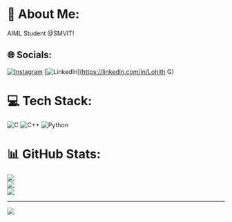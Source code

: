 # 💫 About Me:
AIML Student @SMVIT!


## 🌐 Socials:
[![Instagram](https://img.shields.io/badge/Instagram-%23E4405F.svg?logo=Instagram&logoColor=white)](https://instagram.com/lord.lohith) [![LinkedIn](https://img.shields.io/badge/LinkedIn-%230077B5.svg?logo=linkedin&logoColor=white)](https://linkedin.com/in/Lohith G) 

# 💻 Tech Stack:
![C](https://img.shields.io/badge/c-%2300599C.svg?style=plastic&logo=c&logoColor=white) ![C++](https://img.shields.io/badge/c++-%2300599C.svg?style=plastic&logo=c%2B%2B&logoColor=white) ![Python](https://img.shields.io/badge/python-3670A0?style=plastic&logo=python&logoColor=ffdd54)
# 📊 GitHub Stats:
![](https://github-readme-stats.vercel.app/api?username=Lohith158&theme=tokyonight&hide_border=false&include_all_commits=true&count_private=true)<br/>
![](https://github-readme-streak-stats.herokuapp.com/?user=Lohith158&theme=tokyonight&hide_border=false)<br/>
![](https://github-readme-stats.vercel.app/api/top-langs/?username=Lohith158&theme=tokyonight&hide_border=false&include_all_commits=true&count_private=true&layout=compact)

---
[![](https://visitcount.itsvg.in/api?id=Lohith158&icon=5&color=3)](https://visitcount.itsvg.in)

<!-- Proudly created with GPRM ( https://gprm.itsvg.in ) -->

